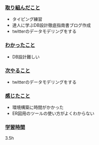 ### <u>取り組んだこと</u>
- タイピング練習
- 達人に学ぶDB設計徹底指南書ブログ作成
- twitterのデータモデリングをする

### <u>わかったこと</u>
- DB設計難しい
 
### <u>次やること</u>
- twitterのデータモデリングをする

### <u>感じたこと</u>
- 環境構築に時間がかかった
- ER図用のツールの使い方がよくわからない

### <u>学習時間</u>
3.5h
